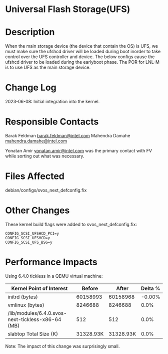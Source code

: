 # Universal Flash Storage(UFS)

# Description
When the main storage device (the device that contain the OS) is UFS,
we must make sure the ufshcd driver will be loaded
during boot inorder to take control over the UFS controller and device.
The below configs cause the ufshcd driver to be loaded during the earlyboot phase.
The POR for LNL-M is to use UFS as the main storage device.

# Change Log
2023-06-08: Initial integration into the kernel.

# Responsible Contacts
Barak Feldman <barak.feldman@intel.com>
Mahendra Damahe <mahendra.damahe@intel.com>

Yonatan Amir <yonatan.amir@intel.com> was the primary contact with FV while
sorting out what was necessary.

# Files Affected
debian/configs/svos_next_defconfig.fix

# Other Changes
These kernel build flags were added to svos_next_defconfig.fix:
```
CONFIG_SCSI_UFSHCD_PCI=y
CONFIG_SCSI_UFSHCD=y
CONFIG_SCSI_UFS_BSG=y
```
# Performance Impacts
Using 6.4.0 tickless in a QEMU virtual machine:

| Kernel Point of Interest                          | Before            | After           | Delta % |
| ------------------------------------------------- | ----------------- | --------------- | ------- |
| initrd (bytes)                                    | 60158993          | 60158968        | -0.00%  |
| vmlinux (bytes)                                   | 8246688           | 8246688         | 0.0%    |
| /lib/modules/6.4.0.svos-next-tickless-x86-64 (MB) | 512               | 512             | 0.0%    |
| slabtop Total Size (K)                            | 31328.93K         | 31328.93K       | 0.0%    |

Note: The impact of this change was surprisingly small.
